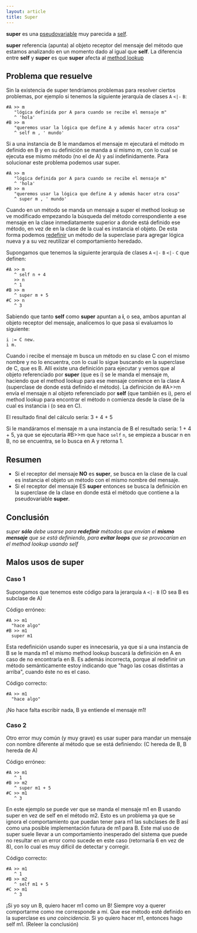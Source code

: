 ```yaml
---
layout: article
title: Super
---
```


**super** es una [pseudovariable](pseudovariable.html) muy parecida a [self](self.html).

**super** referencia (apunta) al objeto receptor del mensaje del método que estamos analizando en un momento dado al igual que **self**. La diferencia entre **self** y **super** es que **super** afecta al [ method lookup](paradigma-de-objetos---method-lookup.html)

Problema que resuelve
---------------------

Sin la existencia de super tendríamos problemas para resolver ciertos problemas, por ejemplo si tenemos la siguiente jerarquía de clases `A` `<|-` `B`:

```Smalltalk
#A >> m
   "lógica definida por A para cuando se recibe el mensaje m"
   ^ 'hola'
#B >> m
   "queremos usar la lógica que define A y además hacer otra cosa"
   ^ self m , ' mundo'
```

Si a una instancia de B le mandamos el mensaje m ejecutará el método m definido en B y en su definición se manda a sí mismo m, con lo cual se ejecuta ese mismo método (no el de A) y así indefinidamente. Para solucionar este problema podemos usar super.

```Smalltalk
#A >> m
   "lógica definida por A para cuando se recibe el mensaje m"
   ^ 'hola'
#B >> m
   "queremos usar la lógica que define A y además hacer otra cosa"
   ^ super m , ' mundo'
```

Cuando en un método se manda un mensaje a super el method lookup se ve modificado empezando la búsqueda del método correspondiente a ese mensaje en la clase inmediatamente superior a donde está definido ese método, en vez de en la clase de la cual es instancia el objeto. De esta forma podemos [redefinir](redefinicion.html) un método de la superclase para agregar lógica nueva y a su vez reutilizar el comportamiento heredado.

Supongamos que tenemos la siguiente jerarquía de clases `A` `<|-` `B` `<|-` `C` que definen:

```Smalltalk
#A >> m
   ^ self n + 4
   >> n
   ^ 1
#B >> m
   ^ super m + 5
#C >> n
   ^ 3
```

Sabiendo que tanto **self** como **super** apuntan a **i**, o sea, ambos apuntan al objeto receptor del mensaje, analicemos lo que pasa si evaluamos lo siguiente:

```Smalltalk
i := C new.
i m.
```

Cuando i recibe el mensaje m busca un método en su clase C con el mismo nombre y no lo encuentra, con lo cual lo sigue buscando en la superclase de C, que es B. Allí existe una definición para ejecutar y vemos que al objeto referenciado por **super** (que es i) se le manda el mensaje m, haciendo que el method lookup para ese mensaje comience en la clase A (superclase de donde está definido el método). La definición de \#A&gt;&gt;m envía el mensaje n al objeto referenciado por **self** (que también es i), pero el method lookup para encontrar el método n comienza desde la clase de la cual es instancia i (o sea en C).

El resultado final del cálculo sería: 3 + 4 + 5

Si le mandáramos el mensaje m a una instancia de B el resultado sería: 1 + 4 + 5, ya que se ejecutaría \#B&gt;&gt;m que hace `self` `n`, se empieza a buscar n en B, no se encuentra, se lo busca en A y retorna 1.

Resumen
-------

-   Si el receptor del mensaje **NO** es **super**, se busca en la clase de la cual es instancia el objeto un método con el mismo nombre del mensaje.
-   Si el receptor del mensaje ES **super** entonces se busca la definición en la superclase de la clase en donde está el método que contiene a la pseudovariable **super**.

Conclusión
----------

*super **sólo** debe usarse para **redefinir** métodos que envían el **mismo mensaje** que se está definiendo, para **evitar loops** que se provocarían en el method lookup usando self*

Malos usos de super
-------------------

### Caso 1

Supongamos que tenemos este código para la jerarquía `A` `<|-` `B` (O sea B es subclase de A)

Código erróneo:

```Smalltalk
#A >> m1
  "hace algo"
#B >> m1
  super m1
```

Esta redefinición usando super es innecesaria, ya que si a una instancia de B se le manda m1 el mismo method lookup buscará la definición en A en caso de no encontrarla en B. Es además incorrecta, porque al redefinir un método semánticamente estoy indicando que "hago las cosas distintas a arriba", cuando éste no es el caso.

Código correcto:

```Smalltalk
#A >> m1
  "hace algo"
```

¡No hace falta escribir nada, B ya entiende el mensaje m1!

### Caso 2

Otro error muy común (y muy grave) es usar super para mandar un mensaje con nombre diferente al método que se está definiendo: (C hereda de B, B hereda de A)

Código erróneo:

```Smalltalk
#A >> m1
   ^ 1
#B >> m2
   ^ super m1 + 5
#C >> m1
   ^ 3
```

En este ejemplo se puede ver que se manda el mensaje m1 en B usando super en vez de self en el método m2. Esto es un problema ya que se ignora el comportamiento que puedan tener para m1 las subclases de B así como una posible implementación futura de m1 para B. Este mal uso de super suele llevar a un comportamiento inesperado del sistema que puede no resultar en un error como sucede en este caso (retornaría 6 en vez de 8), con lo cual es muy difícil de detectar y corregir.

Código correcto:

```Smalltalk
#A >> m1
   ^ 1
#B >> m2
   ^ self m1 + 5
#C >> m1
   ^ 3
```

¡Si yo soy un B, quiero hacer m1 como un B! Siempre voy a querer comportarme como me corresponde a mí. Que ese método esté definido en la superclase es *una coincidencia*. Si yo quiero hacer m1, entonces hago self m1. (Releer la conclusión)
